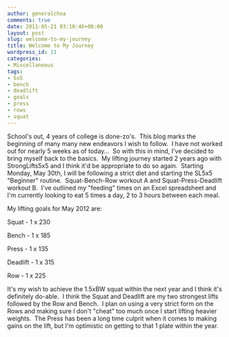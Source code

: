 ```yaml
---
author: generalchoa
comments: true
date: 2011-05-21 03:10:46+00:00
layout: post
slug: welcome-to-my-journey
title: Welcome to My Journey
wordpress_id: 11
categories:
- Miscellaneous
tags:
- 5x5
- bench
- deadlift
- goals
- press
- rows
- squat
---
```


School's out, 4 years of college is done-zo's.  This blog marks the beginning of many many new endeavors I wish to follow.  I have not worked out for nearly 5 weeks as of today...  So with this in mind, I've decided to bring myself back to the basics.  My lifting journey started 2 years ago with StrongLifts5x5 and I think it'd be appropriate to do so again.  Starting Monday, May 30th, I will be following a strict diet and starting the SL5x5 "Beginner" routine.  Squat-Bench-Row workout A and Squat-Press-Deadlift workout B.  I've outlined my "feeding" times on an Excel spreadsheet and I'm currently looking to eat 5 times a day, 2 to 3 hours between each meal.

My lifting goals for May 2012 are:

Squat - 1 x 230

Bench - 1 x 185

Press - 1 x 135

Deadlift - 1 x 315

Row - 1 x 225

It's my wish to achieve the 1.5xBW squat within the next year and I think it's definitely do-able.  I think the Squat and Deadlift are my two strongest lifts followed by the Row and Bench.  I plan on using a very strict form on the Rows and making sure I don't "cheat" too much once I start lifting heavier weights.  The Press has been a long time culprit when it comes to making gains on the lift, but I'm optimistic on getting to that 1 plate within the year.
